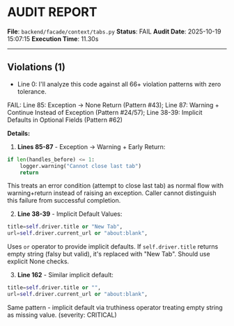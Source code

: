 # AUDIT REPORT

**File**: `backend/facade/context/tabs.py`
**Status**: FAIL
**Audit Date**: 2025-10-19 15:07:15
**Execution Time**: 11.30s

---

## Violations (1)

- Line 0: I'll analyze this code against all 66+ violation patterns with zero tolerance.

FAIL: Line 85: Exception → None Return (Pattern #43); Line 87: Warning + Continue Instead of Exception (Pattern #24/57); Line 38-39: Implicit Defaults in Optional Fields (Pattern #62)

**Details:**

1. **Lines 85-87** - Exception → Warning + Early Return:
```python
if len(handles_before) <= 1:
    logger.warning("Cannot close last tab")
    return
```
This treats an error condition (attempt to close last tab) as normal flow with warning+return instead of raising an exception. Caller cannot distinguish this failure from successful completion.

2. **Line 38-39** - Implicit Default Values:
```python
title=self.driver.title or "New Tab",
url=self.driver.current_url or "about:blank",
```
Uses `or` operator to provide implicit defaults. If `self.driver.title` returns empty string (falsy but valid), it's replaced with "New Tab". Should use explicit None checks.

3. **Line 162** - Similar implicit default:
```python
title=self.driver.title or "",
url=self.driver.current_url or "about:blank",
```
Same pattern - implicit default via truthiness operator treating empty string as missing value.
 (severity: CRITICAL)

